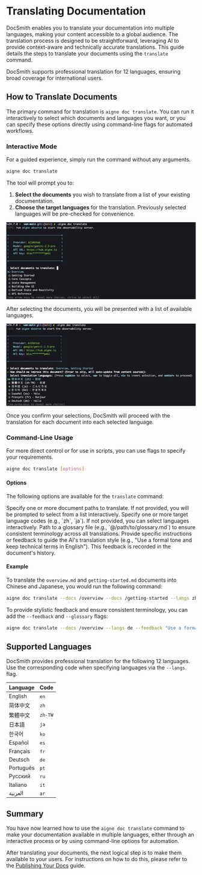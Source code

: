 # Translating Documentation

DocSmith enables you to translate your documentation into multiple languages, making your content accessible to a global audience. The translation process is designed to be straightforward, leveraging AI to provide context-aware and technically accurate translations. This guide details the steps to translate your documents using the `translate` command.

DocSmith supports professional translation for 12 languages, ensuring broad coverage for international users.

## How to Translate Documents

The primary command for translation is `aigne doc translate`. You can run it interactively to select which documents and languages you want, or you can specify these options directly using command-line flags for automated workflows.

### Interactive Mode

For a guided experience, simply run the command without any arguments.

```bash
aigne doc translate
```

The tool will prompt you to:
1.  **Select the documents** you wish to translate from a list of your existing documentation.
2.  **Choose the target languages** for the translation. Previously selected languages will be pre-checked for convenience.

![Executing the translate command](../assets/screenshots/doc-translate.png)

After selecting the documents, you will be presented with a list of available languages.

![Selecting translation languages](../assets/screenshots/doc-translate-langs.png)

Once you confirm your selections, DocSmith will proceed with the translation for each document into each selected language.

### Command-Line Usage

For more direct control or for use in scripts, you can use flags to specify your requirements.

```bash
aigne doc translate [options]
```

#### Options

The following options are available for the `translate` command:

<x-field-group>
  <x-field data-name="--docs" data-type="array" data-required="false">
    <x-field-desc markdown>Specify one or more document paths to translate. If not provided, you will be prompted to select from a list interactively.</x-field-desc>
  </x-field>
  <x-field data-name="--langs" data-type="array" data-required="false">
    <x-field-desc markdown>Specify one or more target language codes (e.g., `zh`, `ja`). If not provided, you can select languages interactively.</x-field-desc>
  </x-field>
  <x-field data-name="--glossary" data-type="string" data-required="false">
    <x-field-desc markdown>Path to a glossary file (e.g., `@/path/to/glossary.md`) to ensure consistent terminology across all translations.</x-field-desc>
  </x-field>
  <x-field data-name="--feedback" data-type="string" data-required="false">
    <x-field-desc markdown>Provide specific instructions or feedback to guide the AI's translation style (e.g., "Use a formal tone and keep technical terms in English"). This feedback is recorded in the document's history.</x-field-desc>
  </x-field>
</x-field-group>

#### Example

To translate the `overview.md` and `getting-started.md` documents into Chinese and Japanese, you would run the following command:

```bash
aigne doc translate --docs /overview --docs /getting-started --langs zh ja
```

To provide stylistic feedback and ensure consistent terminology, you can add the `--feedback` and `--glossary` flags:

```bash
aigne doc translate --docs /overview --langs de --feedback "Use a formal tone" --glossary @/path/to/glossary.md
```

## Supported Languages

DocSmith provides professional translation for the following 12 languages. Use the corresponding code when specifying languages via the `--langs` flag.

| Language | Code |
|---|---|
| English | `en` |
| 简体中文 | `zh` |
| 繁體中文 | `zh-TW` |
| 日本語 | `ja` |
| 한국어 | `ko` |
| Español | `es` |
| Français | `fr` |
| Deutsch | `de` |
| Português | `pt` |
| Русский | `ru` |
| Italiano | `it` |
| العربية | `ar` |

## Summary

You have now learned how to use the `aigne doc translate` command to make your documentation available in multiple languages, either through an interactive process or by using command-line options for automation.

After translating your documents, the next logical step is to make them available to your users. For instructions on how to do this, please refer to the [Publishing Your Docs](./guides-publishing-your-docs.md) guide.